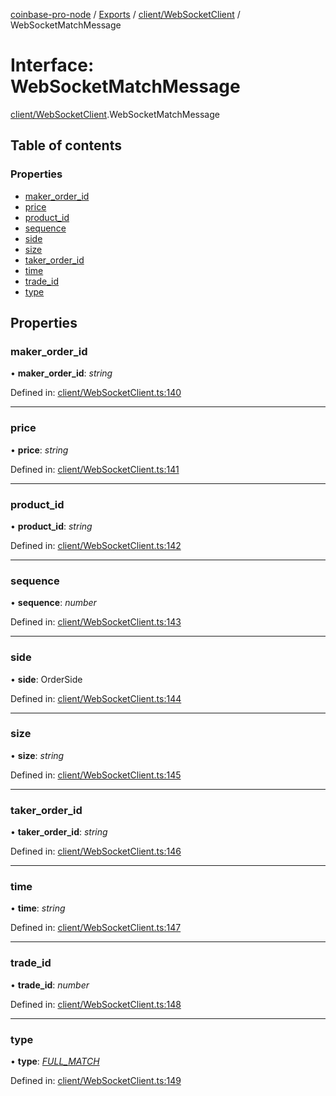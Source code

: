 [coinbase-pro-node](../README.md) / [Exports](../modules.md) / [client/WebSocketClient](../modules/client_websocketclient.md) / WebSocketMatchMessage

# Interface: WebSocketMatchMessage

[client/WebSocketClient](../modules/client_websocketclient.md).WebSocketMatchMessage

## Table of contents

### Properties

- [maker\_order\_id](client_websocketclient.websocketmatchmessage.md#maker_order_id)
- [price](client_websocketclient.websocketmatchmessage.md#price)
- [product\_id](client_websocketclient.websocketmatchmessage.md#product_id)
- [sequence](client_websocketclient.websocketmatchmessage.md#sequence)
- [side](client_websocketclient.websocketmatchmessage.md#side)
- [size](client_websocketclient.websocketmatchmessage.md#size)
- [taker\_order\_id](client_websocketclient.websocketmatchmessage.md#taker_order_id)
- [time](client_websocketclient.websocketmatchmessage.md#time)
- [trade\_id](client_websocketclient.websocketmatchmessage.md#trade_id)
- [type](client_websocketclient.websocketmatchmessage.md#type)

## Properties

### maker\_order\_id

• **maker\_order\_id**: *string*

Defined in: [client/WebSocketClient.ts:140](https://github.com/bennycode/coinbase-pro-node/blob/e63aeae/src/client/WebSocketClient.ts#L140)

___

### price

• **price**: *string*

Defined in: [client/WebSocketClient.ts:141](https://github.com/bennycode/coinbase-pro-node/blob/e63aeae/src/client/WebSocketClient.ts#L141)

___

### product\_id

• **product\_id**: *string*

Defined in: [client/WebSocketClient.ts:142](https://github.com/bennycode/coinbase-pro-node/blob/e63aeae/src/client/WebSocketClient.ts#L142)

___

### sequence

• **sequence**: *number*

Defined in: [client/WebSocketClient.ts:143](https://github.com/bennycode/coinbase-pro-node/blob/e63aeae/src/client/WebSocketClient.ts#L143)

___

### side

• **side**: OrderSide

Defined in: [client/WebSocketClient.ts:144](https://github.com/bennycode/coinbase-pro-node/blob/e63aeae/src/client/WebSocketClient.ts#L144)

___

### size

• **size**: *string*

Defined in: [client/WebSocketClient.ts:145](https://github.com/bennycode/coinbase-pro-node/blob/e63aeae/src/client/WebSocketClient.ts#L145)

___

### taker\_order\_id

• **taker\_order\_id**: *string*

Defined in: [client/WebSocketClient.ts:146](https://github.com/bennycode/coinbase-pro-node/blob/e63aeae/src/client/WebSocketClient.ts#L146)

___

### time

• **time**: *string*

Defined in: [client/WebSocketClient.ts:147](https://github.com/bennycode/coinbase-pro-node/blob/e63aeae/src/client/WebSocketClient.ts#L147)

___

### trade\_id

• **trade\_id**: *number*

Defined in: [client/WebSocketClient.ts:148](https://github.com/bennycode/coinbase-pro-node/blob/e63aeae/src/client/WebSocketClient.ts#L148)

___

### type

• **type**: [*FULL\_MATCH*](../enums/client_websocketclient.websocketresponsetype.md#full_match)

Defined in: [client/WebSocketClient.ts:149](https://github.com/bennycode/coinbase-pro-node/blob/e63aeae/src/client/WebSocketClient.ts#L149)
